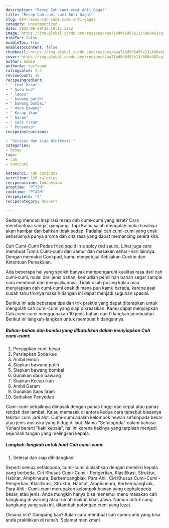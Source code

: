 ```yaml
---
description: "Resep Cah cumi-cumi Anti Gagal"
title: "Resep Cah cumi-cumi Anti Gagal"
slug: 864-resep-cah-cumi-cumi-anti-gagal
category: Uncategorized
date: 2022-06-29T22:19:11.381Z
image: https://img-global.cpcdn.com/recipes/4aa71bd9d6455e13/680x482cq70/cah-cumi-cumi-foto-resep-utama.jpg
hideToc: false
enableToc: true
enableTocContent: false
thumbnail: https://img-global.cpcdn.com/recipes/4aa71bd9d6455e13/680x482cq70/cah-cumi-cumi-foto-resep-utama.jpg
cover: https://img-global.cpcdn.com/recipes/4aa71bd9d6455e13/680x482cq70/cah-cumi-cumi-foto-resep-utama.jpg
author: Admin
authorAv: notfound
ratingvalue: 3.2
reviewcount: 18
recipeingredient:
- " cumi besar"
- " Soda kue"
- " lemon"
- " bawang putih"
- " bawang bombai"
- " daun bawang"
- " Kecap ikan"
- " Garam"
- " Saos tiram"
- " Penyedap"
recipeinstructions:

- "Selesai dan siap dinikmati!"
categories:
- Resep
tags:
- cah
- cumicumi

katakunci: cah cumicumi 
nutrition: 126 calories
recipecuisine: Indonesian
preptime: "PT35M"
cooktime: "PT47M"
recipeyield: "4"
recipecategory: Dessert

---
```



Sedang mencari inspirasi resep cah cumi-cumi yang lezat? Cara membuatnya sangat gampang. Tapi Kalau salah mengolah maka hasilnya akan hambar dan bahkan tidak sedap. Padahal cah cumi-cumi yang enak seharusnya punya aroma dan cita rasa yang dapat memancing selera kita.


Cah Cumi-Cumi Pedas fried squid in a spicy red sauce. Lihat juga cara membuat Tumis Cumi-cumi dan Jamur dan masakan sehari-hari lainnya. Dengan memakai Cookpad, kamu menyetujui Kebijakan Cookie dan Ketentuan Pemakaian.

Ada beberapa hal yang sedikit banyak mempengaruhi kualitas rasa dari cah cumi-cumi, mulai dari jenis bahan, kemudian pemilihan bahan segar sampai cara membuat dan menyajikannya. Tidak usah pusing kalau mau menyiapkan cah cumi-cumi enak di mana pun kamu berada, karena asal sudah tahu triknya maka hidangan ini dapat menjadi suguhan spesial.


Berikut ini ada beberapa tips dan trik praktis yang dapat diterapkan untuk mengolah cah cumi-cumi yang siap dikreasikan. Kamu dapat menyiapkan Cah cumi-cumi menggunakan 10 jenis bahan dan 0 langkah pembuatan. Berikut ini langkah-langkah untuk membuat hidangannya.

<!--inarticleads1-->

##### Bahan-bahan dan bumbu yang dibutuhkan dalam menyiapkan Cah cumi-cumi:

1. Persiapkan  cumi besar
1. Persiapkan  Soda kue
1. Ambil  lemon
1. Siapkan  bawang putih
1. Siapkan  bawang bombai
1. Gunakan  daun bawang
1. Siapkan  Kecap ikan
1. Ambil  Garam
1. Gunakan  Saos tiram
1. Sediakan  Penyedap


Cumi-cumi sebaiknya dimasak dengan panas tinggi dan cepat atau panas rendah dan lambat. Kalau memasak di antara kedua cara tersebut biasanya tekstur cumi jadi alot. Cumi-cumi adalah kelompok hewan sefalopoda besar atau jenis moluska yang hidup di laut. Nama &#34;Sefalopoda&#34; dalam bahasa Yunani berarti &#34;kaki kepala&#34;, hal ini karena kakinya yang terpisah menjadi sejumlah tangan yang melingkari kepala. 

<!--inarticleads2-->

##### Langkah-langkah untuk buat Cah cumi-cumi:


1. Selesai dan siap dihidangkan!

Seperti semua sefalopoda, cumi-cumi dipisahkan dengan memiliki kepala yang berbeda. Ciri Khusus Cumi-Cumi - Pengertian, Klasifikasi, Struktur, Habitat, Amphineura, Berkembangbiak, Para Ahli. Ciri Khusus Cumi-Cumi - Pengertian, Klasifikasi, Struktur, Habitat, Amphineura, Berkembangbiak, Para Ahli : Cumi-cumi merupakan kelompok hewan yang cephalopoda besar, atau jenis. Anda mungkin hanya bisa menemui menu masakan cah kangkung di warung atau rumah makan khas Jawa. Namun untuk cang kangkung yang satu ini, ditambah potongan cumi yang lezat. 

Gimana nih? Gampang kan? Itulah cara membuat cah cumi-cumi yang bisa anda praktikkan di rumah. Selamat menikmati
